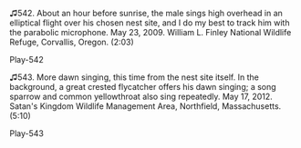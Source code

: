 ♫542. About an hour before sunrise, the male sings high overhead in an
elliptical flight over his chosen nest site, and I do my best to track
him with the parabolic microphone. May 23, 2009. William L. Finley
National Wildlife Refuge, Corvallis, Oregon. (2:03)

Play-542

♫543. More dawn singing, this time from the nest site itself. In the
background, a great crested flycatcher offers his dawn singing; a song
sparrow and common yellowthroat also sing repeatedly. May 17, 2012.
Satan's Kingdom Wildlife Management Area, Northfield, Massachusetts.
(5:10)

Play-543


